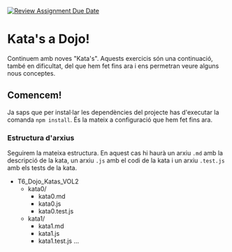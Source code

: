 [![Review Assignment Due Date](https://classroom.github.com/assets/deadline-readme-button-22041afd0340ce965d47ae6ef1cefeee28c7c493a6346c4f15d667ab976d596c.svg)](https://classroom.github.com/a/5w1B7ps0)
# Kata's a Dojo!

Continuem amb noves "Kata's". Aquests exercicis són una continuació, també en dificultat, del que hem fet fins ara i ens permetran veure alguns nous conceptes. 

## Comencem!

Ja saps que per instal·lar les dependències del projecte has d'executar la comanda `npm install`. És la mateix a configuració que hem fet fins ara.


### Estructura d'arxius

Seguirem la mateixa estructura. En aquest cas hi haurà un arxiu `.md` amb la descripció de la kata, un arxiu `.js` amb el codi de la kata i un arxiu `.test.js` amb els tests de la kata.

<!-- prettier-ignore -->
- T6_Dojo_Katas_VOL2
  - kata0/
    - kata0.md
    - kata0.js
    - kata0.test.js
  - kata1/
    - kata1.md
    - kata1.js
    - kata1.test.js
    ...

